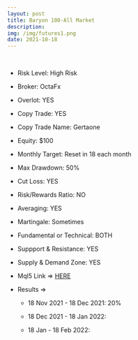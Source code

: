 ```yaml
---
layout: post
title: Baryon 100-All Market
description: 
img: /img/futures1.png
date: 2021-10-18
---
```





<Br>
   
* Risk Level: High Risk
* Broker: OctaFx
* Overlot: YES
* Copy Trade: YES
* Copy Trade Name: Gertaone
* Equity: $100
* Monthly Target: Reset in 18 each month
* Max Drawdown: 50%
* Cut Loss: YES
* Risk/Rewards Ratio: NO
* Averaging: YES
* Martingale: Sometimes
* Fundamental or Technical: BOTH
* Suppport & Resistance: YES
* Supply & Demand Zone: YES
* Mql5 Link => [HERE](https://www.mql5.com/en/signals/1287647?source=Site+Profile)
* Results => 
   
     * 18 Nov 2021 - 18 Dec 2021: 20%
   
     * 18 Dec 2021 - 18 Jan 2022: 
   
     * 18 Jan - 18 Feb 2022: 


  
  



